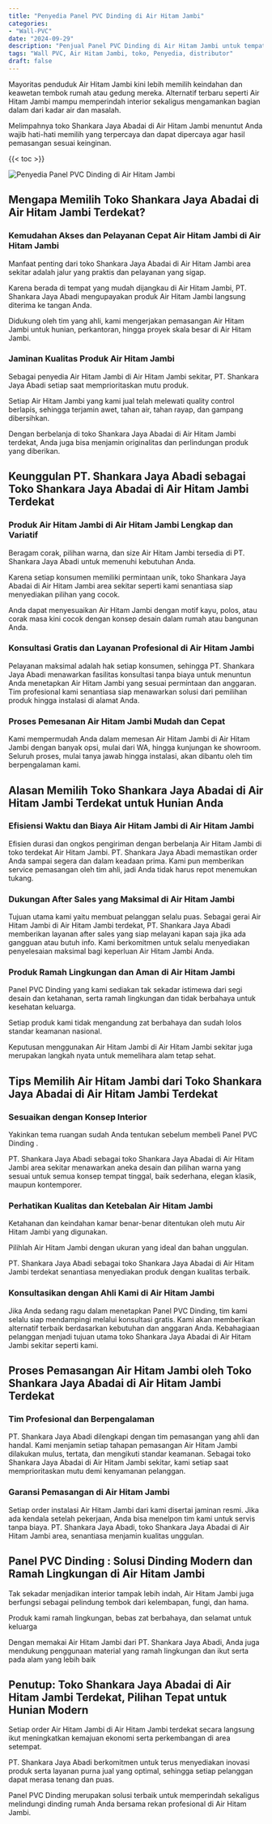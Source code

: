```yaml
---
title: "Penyedia Panel PVC Dinding di Air Hitam Jambi"
categories: 
- "Wall-PVC"
date: "2024-09-29"
description: "Penjual Panel PVC Dinding di Air Hitam Jambi untuk tempat tinggal, office, dan ritel. Panel terbaik, beragam motif, warna elegan, beserta jasa instalasi dikerjakan oleh tenaga ahli ahli serta garansi resmi!|Jasa penjualan Panel PVC Dinding di Air Hitam Jambi bagi kebutuhan rumah, kantor, maupun ritel, beserta material unggulan dan instalasi oleh tenaga ahli berpengalaman dan jaminan resmi.|Alternatif Panel PVC Dinding di Air Hitam Jambi yang andal untuk tempat tinggal, perkantoran, serta ritel, dengan panel berkualitas dan penempatan ditangani oleh teknisi profesional serta garansi resmi.|Distribusi Panel PVC Dinding di Air Hitam Jambi untuk tempat tinggal, kantor, dan gerai, beserta panel unggulan dan penempatan oleh tenaga ahli berpengalaman, disertai beserta jaminan resmi.}"
tags: "Wall PVC, Air Hitam Jambi, toko, Penyedia, distributor"
draft: false
---
```


Mayoritas penduduk Air Hitam Jambi kini lebih memilih keindahan dan keawetan tembok rumah atau gedung mereka. Alternatif terbaru seperti Air Hitam Jambi mampu memperindah interior sekaligus mengamankan bagian dalam dari kadar air dan masalah.

Melimpahnya toko Shankara Jaya Abadai di Air Hitam Jambi menuntut Anda wajib hati-hati memilih yang terpercaya dan dapat dipercaya agar hasil pemasangan sesuai keinginan.

{{< toc >}}

![Penyedia Panel PVC Dinding di Air Hitam Jambi](/images/Wall-PVC/Penyedia-Panel-PVC-Dinding-di-Air-Hitam-Jambi.png)


## Mengapa Memilih Toko Shankara Jaya Abadai di Air Hitam Jambi Terdekat?

### Kemudahan Akses dan Pelayanan Cepat Air Hitam Jambi di Air Hitam Jambi

Manfaat penting dari toko Shankara Jaya Abadai di Air Hitam Jambi area sekitar adalah jalur yang praktis dan pelayanan yang sigap.

Karena berada di tempat yang mudah dijangkau di Air Hitam Jambi, PT. Shankara Jaya Abadi mengupayakan produk Air Hitam Jambi langsung diterima ke tangan Anda.

Didukung oleh tim yang ahli, kami mengerjakan pemasangan Air Hitam Jambi untuk hunian, perkantoran, hingga proyek skala besar di Air Hitam Jambi.

### Jaminan Kualitas Produk Air Hitam Jambi

Sebagai penyedia Air Hitam Jambi di Air Hitam Jambi sekitar, PT. Shankara Jaya Abadi setiap saat memprioritaskan mutu produk.

Setiap Air Hitam Jambi yang kami jual telah melewati quality control berlapis, sehingga terjamin awet, tahan air, tahan rayap, dan gampang dibersihkan.

Dengan berbelanja di toko Shankara Jaya Abadai di Air Hitam Jambi terdekat, Anda juga bisa menjamin originalitas dan perlindungan produk yang diberikan.

## Keunggulan PT. Shankara Jaya Abadi sebagai Toko Shankara Jaya Abadai di Air Hitam Jambi Terdekat

### Produk Air Hitam Jambi di Air Hitam Jambi Lengkap dan Variatif

Beragam corak, pilihan warna, dan size Air Hitam Jambi tersedia di PT. Shankara Jaya Abadi untuk memenuhi kebutuhan Anda.

Karena setiap konsumen memiliki permintaan unik, toko Shankara Jaya Abadai di Air Hitam Jambi area sekitar seperti kami senantiasa siap menyediakan pilihan yang cocok.

Anda dapat menyesuaikan Air Hitam Jambi dengan motif kayu, polos, atau corak masa kini cocok dengan konsep desain dalam rumah atau bangunan Anda.

### Konsultasi Gratis dan Layanan Profesional di Air Hitam Jambi

Pelayanan maksimal adalah hak setiap konsumen, sehingga PT. Shankara Jaya Abadi menawarkan fasilitas konsultasi tanpa biaya untuk menuntun Anda menetapkan Air Hitam Jambi yang sesuai permintaan dan anggaran. Tim profesional kami senantiasa siap menawarkan solusi dari pemilihan produk hingga instalasi di alamat Anda.

### Proses Pemesanan Air Hitam Jambi Mudah dan Cepat

Kami mempermudah Anda dalam memesan Air Hitam Jambi di Air Hitam Jambi dengan banyak opsi, mulai dari WA, hingga kunjungan ke showroom. Seluruh proses, mulai tanya jawab hingga instalasi, akan dibantu oleh tim berpengalaman kami.

## Alasan Memilih Toko Shankara Jaya Abadai di Air Hitam Jambi Terdekat untuk Hunian Anda

### Efisiensi Waktu dan Biaya Air Hitam Jambi di Air Hitam Jambi

Efisien durasi dan ongkos pengiriman dengan berbelanja Air Hitam Jambi di toko terdekat Air Hitam Jambi. PT. Shankara Jaya Abadi memastikan order Anda sampai segera dan dalam keadaan prima. Kami pun memberikan service pemasangan oleh tim ahli, jadi Anda tidak harus repot menemukan tukang.

### Dukungan After Sales yang Maksimal di Air Hitam Jambi

Tujuan utama kami yaitu membuat pelanggan selalu puas. Sebagai gerai Air Hitam Jambi di Air Hitam Jambi terdekat, PT. Shankara Jaya Abadi memberikan layanan after sales yang siap melayani kapan saja jika ada gangguan atau butuh info. Kami berkomitmen untuk selalu menyediakan penyelesaian maksimal bagi keperluan Air Hitam Jambi Anda.

### Produk Ramah Lingkungan dan Aman di Air Hitam Jambi

 Panel PVC Dinding  yang kami sediakan tak sekadar istimewa dari segi desain dan ketahanan, serta ramah lingkungan dan tidak berbahaya untuk kesehatan keluarga.

Setiap produk kami tidak mengandung zat berbahaya dan sudah lolos standar keamanan nasional.

Keputusan menggunakan Air Hitam Jambi di Air Hitam Jambi sekitar juga merupakan langkah nyata untuk memelihara alam tetap sehat.

## Tips Memilih Air Hitam Jambi dari Toko Shankara Jaya Abadai di Air Hitam Jambi Terdekat

### Sesuaikan dengan Konsep Interior 

Yakinkan tema ruangan sudah Anda tentukan sebelum membeli  Panel PVC Dinding .

PT. Shankara Jaya Abadi sebagai toko Shankara Jaya Abadai di Air Hitam Jambi area sekitar menawarkan aneka desain dan pilihan warna yang sesuai untuk semua konsep tempat tinggal, baik sederhana, elegan klasik, maupun kontemporer.

### Perhatikan Kualitas dan Ketebalan Air Hitam Jambi

Ketahanan dan keindahan kamar benar-benar ditentukan oleh mutu Air Hitam Jambi yang digunakan.

Pilihlah Air Hitam Jambi dengan ukuran yang ideal dan bahan unggulan.

PT. Shankara Jaya Abadi sebagai toko Shankara Jaya Abadai di Air Hitam Jambi terdekat senantiasa menyediakan produk dengan kualitas terbaik.

### Konsultasikan dengan Ahli Kami di Air Hitam Jambi

Jika Anda sedang ragu dalam menetapkan Panel PVC Dinding, tim kami selalu siap mendampingi melalui konsultasi gratis. Kami akan memberikan alternatif terbaik berdasarkan kebutuhan dan anggaran Anda. Kebahagiaan pelanggan menjadi tujuan utama toko Shankara Jaya Abadai di Air Hitam Jambi sekitar seperti kami.

## Proses Pemasangan Air Hitam Jambi oleh Toko Shankara Jaya Abadai di Air Hitam Jambi Terdekat

### Tim Profesional dan Berpengalaman

PT. Shankara Jaya Abadi dilengkapi dengan tim pemasangan yang ahli dan handal. Kami menjamin setiap tahapan pemasangan Air Hitam Jambi dilakukan mulus, tertata, dan mengikuti standar keamanan. Sebagai toko Shankara Jaya Abadai di Air Hitam Jambi sekitar, kami setiap saat memprioritaskan mutu demi kenyamanan pelanggan.

### Garansi Pemasangan di Air Hitam Jambi

Setiap order instalasi Air Hitam Jambi dari kami disertai jaminan resmi. Jika ada kendala setelah pekerjaan, Anda bisa menelpon tim kami untuk servis tanpa biaya. PT. Shankara Jaya Abadi, toko Shankara Jaya Abadai di Air Hitam Jambi area, senantiasa menjamin kualitas unggulan.

##  Panel PVC Dinding : Solusi Dinding Modern dan Ramah Lingkungan di Air Hitam Jambi

Tak sekadar menjadikan interior tampak lebih indah, Air Hitam Jambi juga berfungsi sebagai pelindung tembok dari kelembapan, fungi, dan hama.

Produk kami ramah lingkungan, bebas zat berbahaya, dan selamat untuk keluarga

Dengan memakai Air Hitam Jambi dari PT. Shankara Jaya Abadi, Anda juga mendukung penggunaan material yang ramah lingkungan dan ikut serta pada alam yang lebih baik

## Penutup: Toko Shankara Jaya Abadai di Air Hitam Jambi Terdekat, Pilihan Tepat untuk Hunian Modern

Setiap order Air Hitam Jambi di Air Hitam Jambi terdekat secara langsung ikut meningkatkan kemajuan ekonomi serta perkembangan di area setempat.

PT. Shankara Jaya Abadi berkomitmen untuk terus menyediakan inovasi produk serta layanan purna jual yang optimal, sehingga setiap pelanggan dapat merasa tenang dan puas.

 Panel PVC Dinding  merupakan solusi terbaik untuk memperindah sekaligus melindungi dinding rumah Anda bersama rekan profesional di Air Hitam Jambi.